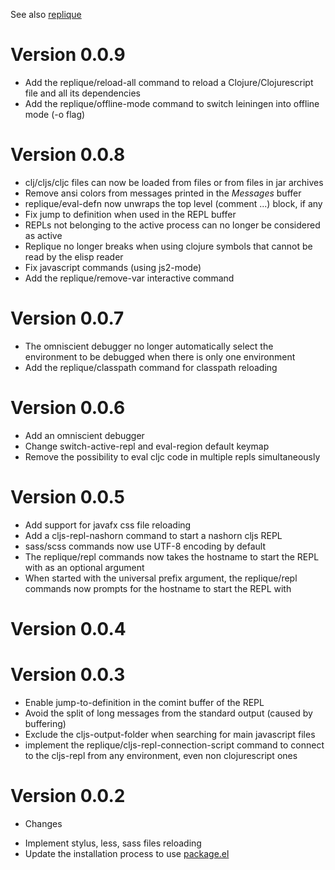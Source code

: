 See also [replique](https://github.com/EwenG/replique/blob/master/CHANGES.md)

# Version 0.0.9

- Add the replique/reload-all command to reload a Clojure/Clojurescript file and all its dependencies
- Add the replique/offline-mode command to switch leiningen into offline mode (-o flag)

# Version 0.0.8

- clj/cljs/cljc files can now be loaded from files or from files in jar archives
- Remove ansi colors from messages printed in the *Messages* buffer
- replique/eval-defn now unwraps the top level (comment ...) block, if any
- Fix jump to definition when used in the REPL buffer
- REPLs not belonging to the active process can no longer be considered as active
- Replique no longer breaks when using clojure symbols that cannot be read by the elisp reader
- Fix javascript commands (using js2-mode)
- Add the replique/remove-var interactive command

# Version 0.0.7

- The omniscient debugger no longer automatically select the environment to be debugged when there is only one environment
- Add the replique/classpath command for classpath reloading

# Version 0.0.6

- Add an omniscient debugger
- Change switch-active-repl and eval-region default keymap
- Remove the possibility to eval cljc code in multiple repls simultaneously

# Version 0.0.5

- Add support for javafx css file reloading 
- Add a cljs-repl-nashorn command to start a nashorn cljs REPL
- sass/scss commands now use UTF-8 encoding by default 
- The replique/repl commands now takes the hostname to start the REPL with as an optional argument
- When started with the universal prefix argument, the replique/repl commands now prompts for the hostname to start the REPL with 

# Version 0.0.4

# Version 0.0.3

- Enable jump-to-definition in the comint buffer of the REPL
- Avoid the split of long messages from the standard output (caused by buffering)
- Exclude the cljs-output-folder when searching for main javascript files
- implement the replique/cljs-repl-connection-script command to connect to the cljs-repl
from any environment, even non clojurescript ones

# Version 0.0.2

* Changes

- Implement stylus, less, sass files reloading
- Update the installation process to use [package.el](https://www.emacswiki.org/emacs/ELPA)